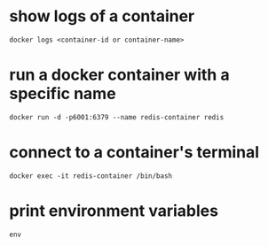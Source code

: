# show logs of a container
    docker logs <container-id or container-name>

# run a docker container with a specific name
    docker run -d -p6001:6379 --name redis-container redis
    
# connect to a container's terminal
    docker exec -it redis-container /bin/bash
    
# print environment variables
    env